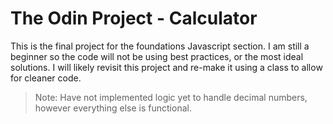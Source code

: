 # The Odin Project - Calculator

This is the final project for the foundations Javascript section. I am still a beginner so the code will not be using best practices, or the most ideal solutions. I will likely revisit this project and re-make it using a class to allow for cleaner code.

> Note: Have not implemented logic yet to handle decimal numbers, however everything else is functional.